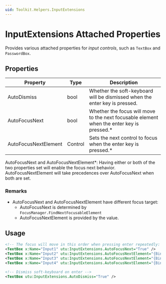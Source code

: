 ```yaml
---
uid: Toolkit.Helpers.InputExtensions
---
```

# InputExtensions Attached Properties
Provides various attached properties for _input controls_, such as `TextBox` and `PasswordBox`.

## Properties
Property|Type|Description
-|-|-
AutoDismiss|bool|Whether the soft-keyboard will be dismissed when the enter key is pressed.
AutoFocusNext|bool|Whether the focus will move to the next focusable element when the enter key is pressed.\*
AutoFocusNextElement|Control|Sets the next control to focus when the enter key is pressed.\*

AutoFocusNext and AutoFocusNextElement\*: Having either or both of the two properties set will enable the focus next behavior. AutoFocusNextElement will take precedences over AutoFocusNext when both are set.

### Remarks
- AutoFocusNext and AutoFocusNextElement have different focus target:
  - AutoFocusNext is determined by `FocusManager.FindNextFocusableElement`
  - AutoFocusNextElement is provided by the value.

## Usage
```xml
<!-- The focus will move in this order when pressing enter repeatedly: 1-2-4-3 -->
<TextBox x:Name="Input1" utu:InputExtensions.AutoFocusNext="True" />
<TextBox x:Name="Input2" utu:InputExtensions.AutoFocusNextElement="{Binding ElementName=Input4}" />
<TextBox x:Name="Input3" utu:InputExtensions.AutoFocusNextElement="{Binding ElementName=Input1}" />
<TextBox x:Name="Input4" utu:InputExtensions.AutoFocusNextElement="{Binding ElementName=Input3}" />

<!-- Dismiss soft-keyboard on enter -->
<TextBox utu:InputExtensions.AutoDismiss="True" />
```

